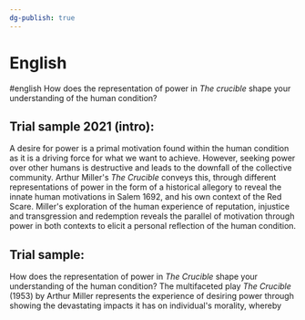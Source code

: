 ```yaml
---
dg-publish: true
---
```


# English
#english
How does the representation of power in _The crucible_ shape your understanding of the human condition?

## Trial sample 2021 (intro):

A desire for power is a primal motivation found within the human condition as it is a driving force for what we want to achieve. However, seeking power over other humans is destructive and leads to the downfall of the collective community. Arthur Miller's _The Crucible_ conveys this, through different representations of power in the form of a historical allegory to reveal the innate human motivations in Salem 1692, and his own context of the Red Scare. Miller's exploration of the human experience of reputation, injustice and transgression and redemption reveals the parallel of motivation through power in both contexts to elicit a personal reflection of the human condition.

## Trial sample:
How does the representation of power in _The Crucible_ shape your understanding of the human condition?
The multifaceted play _The Crucible_ (1953) by Arthur Miller represents the experience of desiring power through showing the devastating impacts it has on individual's morality, whereby